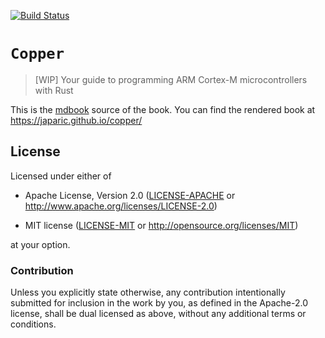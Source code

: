 [![Build Status][travis]](https://travis-ci.org/japaric/copper)

[travis]: https://travis-ci.org/japaric/copper.svg?branch=master

# `Copper`

> [WIP] Your guide to programming ARM Cortex-M microcontrollers with Rust

This is the [mdbook] source of the book. You can find the rendered book at
https://japaric.github.io/copper/

[mdbook]: https://github.com/azerupi/mdBook

## License

Licensed under either of

- Apache License, Version 2.0 ([LICENSE-APACHE](LICENSE-APACHE) or
  http://www.apache.org/licenses/LICENSE-2.0)

- MIT license ([LICENSE-MIT](LICENSE-MIT) or http://opensource.org/licenses/MIT)

at your option.

### Contribution

Unless you explicitly state otherwise, any contribution intentionally submitted
for inclusion in the work by you, as defined in the Apache-2.0 license, shall be
dual licensed as above, without any additional terms or conditions.
